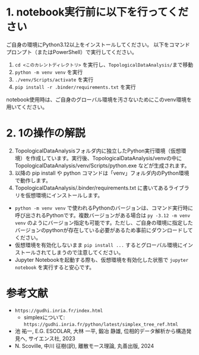 # 1. notebook実行前に以下を行ってください

ご自身の環境にPython3.12以上をインストールしてください。
以下をコマンドプロンプト（またはPowerShell）で実行してください。

1. `cd <このカレントディレクトリ>` を実行し、`TopologicalDataAnalysis/`まで移動
2. `python -m venv venv` を実行
3. `./venv/Scripts/activate` を実行
4. `pip install -r .binder/requirements.txt` を実行

notebook使用時は、ご自身のグローバル環境を汚さないためにこのvenv環境を用いてください。

# 2. 1の操作の解説

2. TopologicalDataAnalysisフォルダ内に独立したPython実行環境（仮想環境）を作成しています。実行後、TopologicalDataAnalysis/venvの中に TopologicalDataAnalysis/venv/Scripts/python.exe などが生成されます。
3. 以降の pip install や python コマンドは「venv」フォルダ内のPython環境で動作します。
4. TopologicalDataAnalysis/.binder/requirements.txt に書いてあるライブラリを仮想環境にインストールします。

- `python -m venv venv` で使われるPythonのバージョンは、コマンド実行時に呼び出されるPythonです。複数バージョンがある場合は `py -3.12 -m venv venv` のようにバージョン指定も可能です。ただし、ご自身の環境に指定したバージョンのpythonが存在している必要があるため事前にダウンロードしてください。
- 仮想環境を有効化しないまま `pip install ...` するとグローバル環境にインストールされてしまうので注意してください。
- Jupyter Notebookを起動する際も、仮想環境を有効化した状態で `jupyter notebook` を実行すると安心です。

# 参考文献
- `https://gudhi.inria.fr/index.html`
  - simplexについて: `https://gudhi.inria.fr/python/latest/simplex_tree_ref.html`
- 池 祐一, E.G. ESCOLAR, 大林 一平, 鍛冶 静雄, 位相的データ解析から構造発見へ, サイエンス社, 2023
- N. Scoville, 中川 征樹(訳), 離散モース理論, 丸善出版, 2024